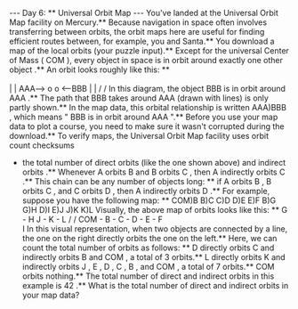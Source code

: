 --- Day 6: ** Universal Orbit Map ---
You've landed at the Universal Orbit Map facility on Mercury.**  Because navigation in space often involves transferring between orbits, the orbit maps here are useful for finding efficient routes between, for example, you and Santa.** You download a map of the local orbits (your puzzle input).**
Except for the universal Center of Mass (
COM
), every object in space is in orbit around
exactly one other object
.**  An
orbit
looks roughly like this: **
\
                   \
                    |
                    |
AAA--> o            o <--BBB
                    |
                    |
                   /
                  /
In this diagram, the object
BBB
is in orbit around
AAA
.** The path that
BBB
takes around
AAA
(drawn with lines) is only partly shown.** In the map data, this orbital relationship is written
AAA)BBB
, which means "
BBB
is in orbit around
AAA
".**
Before you use your map data to plot a course, you need to make sure it wasn't corrupted during the download.**  To verify maps, the Universal Orbit Map facility uses
orbit count checksums
- the total number of
direct orbits
(like the one shown above) and
indirect orbits
.**
Whenever
A
orbits
B
and
B
orbits
C
, then
A
indirectly orbits
C
.**  This chain can be any number of objects long: ** if
A
orbits
B
,
B
orbits
C
, and
C
orbits
D
, then
A
indirectly orbits
D
.**
For example, suppose you have the following map: **
COM)B
B)C
C)D
D)E
E)F
B)G
G)H
D)I
E)J
J)K
K)L
Visually, the above map of orbits looks like this: **
G - H       J - K - L
       /           /
COM - B - C - D - E - F
               \
                I
In this visual representation, when two objects are connected by a line, the one on the right directly orbits the one on the left.**
Here, we can count the total number of orbits as follows: **
D
directly orbits
C
and indirectly orbits
B
and
COM
, a total of
3
orbits.**
L
directly orbits
K
and indirectly orbits
J
,
E
,
D
,
C
,
B
, and
COM
, a total of
7
orbits.**
COM
orbits nothing.**
The total number of direct and indirect orbits in this example is
42
.**
What is the total number of direct and indirect orbits
in your map data?